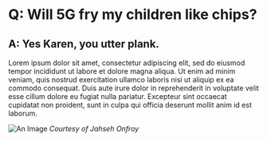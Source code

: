 # Q: Will 5G fry my children like chips?
## A: Yes Karen, you utter plank.

Lorem ipsum dolor sit amet, consectetur adipiscing elit, sed do eiusmod tempor incididunt ut labore et dolore magna aliqua. Ut enim ad minim veniam, quis nostrud exercitation ullamco laboris nisi ut aliquip ex ea commodo consequat. Duis aute irure dolor in reprehenderit in voluptate velit esse cillum dolore eu fugiat nulla pariatur. Excepteur sint occaecat cupidatat non proident, sunt in culpa qui officia deserunt mollit anim id est laborum.

![An Image](https://lh3.googleusercontent.com/proxy/FO_wH8A5TH90wlIoZuwICgBPTWmr8w1TwKODputcNPfcVoVuyBo7UlQRWvFUvyt9BcWi3pHL9zphYY0xiKQ85ifeUs4kOxhRablQ5_Lk0SAKFoZIGAt-n2DIq3YPmQPMretV-Oj5qTsCecp28A)
*Courtesy of Jahseh Onfroy*